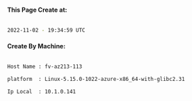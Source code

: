 
   
#### This Page Create at:

```bash

2022-11-02 - 19:34:59 UTC

```

#### Create By Machine:

```bash

Host Name : fv-az213-113

platform  : Linux-5.15.0-1022-azure-x86_64-with-glibc2.31

Ip Local  : 10.1.0.141

```

